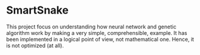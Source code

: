 # SmartSnake

This project focus on understanding how neural network and genetic algorithm work by making a very simple, comprehensible, example.
It has been implemented in a logical point of view, not mathematical one.
Hence, it is not optimized (at all).
